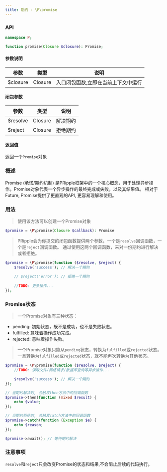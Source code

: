 ```yaml
---
title: 期约 - \P\promise
---
```


### API

```php
namespace P;

function promise(Closure $closure): Promise;
```

#### 参数说明

| 参数       | 类型      | 说明                 |
|----------|---------|--------------------|
| $closure | Closure | 入口闭包函数,立即在当前上下文中运行 |

#### 闭包参数

| 参数       | 类型      | 说明   |
|----------|---------|------|
| $resolve | Closure | 解决期约 |
| $reject  | Closure | 拒绝期约 |

#### 返回值

返回一个`Promise`对象

### 概述

Promise (承诺/期约机制) 是PRipple框架中的一个核心概念，用于处理异步操作。Promise对象代表一个异步操作的最终完成或失败，以及其结果值。
相对于Future, Promise提供了更直观的API, 更容易理解和使用。

### 用法

> 使用该方法可以创建一个Promise对象

```php
$promise = \P\promise(Closure $callback): Promise
```

> PRipple会为你提交的闭包函数提供两个参数，一个是`resolve`回调函数，一个是`reject`回调函数。
> 通过使用这两个回调函数，来对一份期约进行解决或者拒绝。

```php
$promise = \P\promise(function ($resolve, $reject) {
    $resolve('success'); // 解决一个期约
    
    // $reject('error'); // 拒绝一个期约
    
    //TODO: 更多操作...
});
```

### Promise状态

> 一个Promise对象有三种状态：

- pending: 初始状态，既不是成功，也不是失败状态。
- fulfilled: 意味着操作成功完成。
- rejected: 意味着操作失败。

> 一个Promise对象只能从`pending`状态，转换为`fulfilled`或`rejected`状态。
> 一旦转换为`fulfilled`或`rejected`状态，就不能再次转换为其他状态。

```php
$promise = \P\promise(function ($resolve, $reject) {
    //TODO: 读取文件/网络请求/数据库查询等异步操作...

    $resolve('success'); // 解决一个期约
});

// 当期约解决时, 会触发then方法中的回调函数
$promise->then(function (mixed $result) {
    echo $value;
});

// 当期约拒绝时, 会触发catch方法中的回调函数
$promise->catch(function (Exception $e) {
    echo $reason;
});

$promise->await(); // 等待期约解决
```

### 注意事项

`resolve`和`reject`只会改变Promise的状态和结果,不会阻止后续的代码执行。
